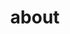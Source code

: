 ---
permalink: /about
title: "about"
excerpt: "About"
author_profile: true
#redirect_from: 
  #- /about/
  #- /about.html
---